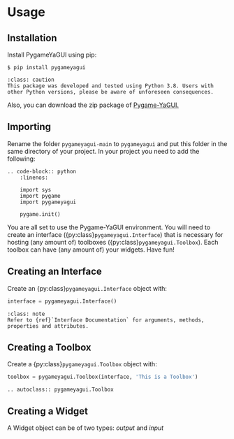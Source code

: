 # Usage

## Installation

Install PygameYaGUI using pip:

```console
$ pip install pygameyagui
```
```{admonition} About Python version
:class: caution
This package was developed and tested using Python 3.8. Users with other Python versions, please be aware of unforeseen consequences.
```

Also, you can download the zip package of [Pygame-YaGUI.](https://github.com/alxndremaciel/pygameyagui/archive/refs/heads/main.zip)

## Importing

Rename the folder `pygameyagui-main` to `pygameyagui` and put this folder in the same directory of your project. In your project you need to add the following:

```{eval-rst}
.. code-block:: python
    :linenos:

    import sys
    import pygame
    import pygameyagui

    pygame.init()
```

You are all set to use the Pygame-YaGUI environment. You will need to create an interface ({py:class}`pygameyagui.Interface`) that is necessary for hosting (any amount of) toolboxes ({py:class}`pygameyagui.Toolbox`). Each toolbox can have (any amount of) your widgets. Have fun!

## Creating an Interface

Create an {py:class}`pygameyagui.Interface` object with:
```python
interface = pygameyagui.Interface()
```

```{admonition} Documentation
:class: note 
Refer to {ref}`Interface Documentation` for arguments, methods, properties and attributes.
```
## Creating a Toolbox

Create a {py:class}`pygameyagui.Toolbox` object with:

```python
toolbox = pygameyagui.Toolbox(interface, 'This is a Toolbox')
```
 
```{eval-rst}
.. autoclass:: pygameyagui.Toolbox
``` 
## Creating a Widget

A Widget object can be of two types: _output_ and _input_
